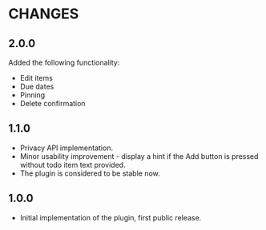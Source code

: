 # CHANGES #

## 2.0.0 ##

Added the following functionality:

* Edit items
* Due dates
* Pinning
* Delete confirmation

## 1.1.0 ##

* Privacy API implementation.
* Minor usability improvement - display a hint if the Add button is pressed without
  todo item text provided.
* The plugin is considered to be stable now.

## 1.0.0 ##

* Initial implementation of the plugin, first public release.
